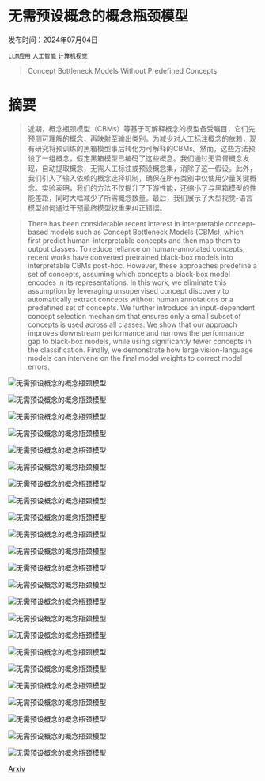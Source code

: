 # 无需预设概念的概念瓶颈模型

发布时间：2024年07月04日

`LLM应用` `人工智能` `计算机视觉`

> Concept Bottleneck Models Without Predefined Concepts

# 摘要

> 近期，概念瓶颈模型（CBMs）等基于可解释概念的模型备受瞩目，它们先预测可理解的概念，再映射至输出类别。为减少对人工标注概念的依赖，现有研究将预训练的黑箱模型事后转化为可解释的CBMs。然而，这些方法预设了一组概念，假定黑箱模型已编码了这些概念。我们通过无监督概念发现，自动提取概念，无需人工标注或预设概念集，消除了这一假设。此外，我们引入了输入依赖的概念选择机制，确保在所有类别中仅使用少量关键概念。实验表明，我们的方法不仅提升了下游性能，还缩小了与黑箱模型的性能差距，同时大幅减少了所需概念数量。最后，我们展示了大型视觉-语言模型如何通过干预最终模型权重来纠正错误。

> There has been considerable recent interest in interpretable concept-based models such as Concept Bottleneck Models (CBMs), which first predict human-interpretable concepts and then map them to output classes. To reduce reliance on human-annotated concepts, recent works have converted pretrained black-box models into interpretable CBMs post-hoc. However, these approaches predefine a set of concepts, assuming which concepts a black-box model encodes in its representations. In this work, we eliminate this assumption by leveraging unsupervised concept discovery to automatically extract concepts without human annotations or a predefined set of concepts. We further introduce an input-dependent concept selection mechanism that ensures only a small subset of concepts is used across all classes. We show that our approach improves downstream performance and narrows the performance gap to black-box models, while using significantly fewer concepts in the classification. Finally, we demonstrate how large vision-language models can intervene on the final model weights to correct model errors.

![无需预设概念的概念瓶颈模型](../../../paper_images/2407.03921/x1.png)

![无需预设概念的概念瓶颈模型](../../../paper_images/2407.03921/x2.png)

![无需预设概念的概念瓶颈模型](../../../paper_images/2407.03921/x3.png)

![无需预设概念的概念瓶颈模型](../../../paper_images/2407.03921/x4.png)

![无需预设概念的概念瓶颈模型](../../../paper_images/2407.03921/x5.png)

![无需预设概念的概念瓶颈模型](../../../paper_images/2407.03921/x6.png)

![无需预设概念的概念瓶颈模型](../../../paper_images/2407.03921/x7.png)

![无需预设概念的概念瓶颈模型](../../../paper_images/2407.03921/x8.png)

![无需预设概念的概念瓶颈模型](../../../paper_images/2407.03921/x9.png)

![无需预设概念的概念瓶颈模型](../../../paper_images/2407.03921/x10.png)

![无需预设概念的概念瓶颈模型](../../../paper_images/2407.03921/x11.png)

![无需预设概念的概念瓶颈模型](../../../paper_images/2407.03921/x12.png)

![无需预设概念的概念瓶颈模型](../../../paper_images/2407.03921/x13.png)

![无需预设概念的概念瓶颈模型](../../../paper_images/2407.03921/x14.png)

![无需预设概念的概念瓶颈模型](../../../paper_images/2407.03921/x15.png)

![无需预设概念的概念瓶颈模型](../../../paper_images/2407.03921/x16.png)

![无需预设概念的概念瓶颈模型](../../../paper_images/2407.03921/x17.png)

![无需预设概念的概念瓶颈模型](../../../paper_images/2407.03921/x18.png)

![无需预设概念的概念瓶颈模型](../../../paper_images/2407.03921/x19.png)

![无需预设概念的概念瓶颈模型](../../../paper_images/2407.03921/x20.png)

![无需预设概念的概念瓶颈模型](../../../paper_images/2407.03921/x21.png)

![无需预设概念的概念瓶颈模型](../../../paper_images/2407.03921/x22.png)

![无需预设概念的概念瓶颈模型](../../../paper_images/2407.03921/electric_ray.jpg)

[Arxiv](https://arxiv.org/abs/2407.03921)